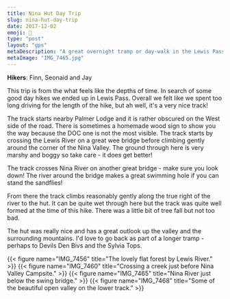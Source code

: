 ```yaml
---
title: Nina Hut Day Trip
slug: nina-hut-day-trip
date: 2017-12-02
emoji: 🥾
type: "post"
layout: "gps"
metaDescription: "A great overnight tramp or day-walk in the Lewis Pass Area. 16.3km (6hr) return trip."
metaImage: "IMG_7465.jpg"
---
```


__Hikers__: Finn, Seonaid and Jay

This trip is from the what feels like the depths of time. In search of some good day hikes we ended up in Lewis Pass. Overall we felt like we spent too long driving for the length of the hike, but ah well, it's a very nice track!

The track starts nearby Palmer Lodge and it is rather obscured on the West side of the road. There is sometimes a homemade wood sign to show you the way because the DOC one is not the most visible. The track starts by crossing the Lewis River on a great wee bridge before climbing gently around the corner of the Nina Valley. The ground through here is very marshy and boggy so take care - it does get better!

The track crosses Nina River on another great bridge - make sure you look down! The river around the bridge makes a great swimming hole if you can stand the sandflies!

From there the track climbs reasonably gently along the true right of the river to the hut. It can be quite wet through here but the track was quite well formed at the time of this hike. There was a little bit of tree fall but not too bad.

The hut was really nice and has a great outlook up the valley and the surrounding mountains. I'd love to go back as part of a longer tramp - perhaps to Devils Den Bivs and the Sylvia Tops.

{{< figure name="IMG_7456" title="The lovely flat forest by Lewis River." >}}
{{< figure name="IMG_7460" title="Crossing a creek just before Nina Valley Campsite." >}}
{{< figure name="IMG_7465" title="Nina River just below the swing bridge." >}}
{{< figure name="IMG_7468" title="Some of the beautiful open valley on the lower track." >}}
